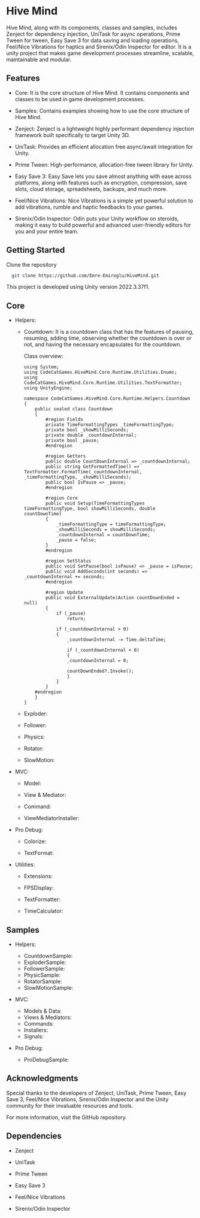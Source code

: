 # Hive Mind

Hive Mind, along with its components, classes and samples, includes Zenject for dependency injection, UniTask for async operations, Prime Tween for tween, Easy Save 3 for data saving and loading operations, Feel/Nice Vibrations for haptics and Sirenix/Odin Inspector for editor. It is a unity project that makes game development processes streamline, scalable, maintainable and modular.

## Features

* Core: It is the core structure of Hive Mind. It contains components and classes to be used in game development processes.

* Samples: Contains examples showing how to use the core structure of Hive Mind.

* Zenject: Zenject is a lightweight highly performant dependency injection framework built specifically to target Unity 3D.

* UniTask: Provides an efficient allocation free async/await integration for Unity.

* Prime Tween: High-performance, allocation-free tween library for Unity.

* Easy Save 3: Easy Save lets you save almost anything with ease across platforms, along with features such as encryption, compression, save slots, cloud storage, spreadsheets, backups, and much more.

* Feel/Nice Vibrations: Nice Vibrations is a simple yet powerful solution to add vibrations, rumble and haptic feedbacks to your games.

* Sirenix/Odin Inspector: Odin puts your Unity workflow on steroids, making it easy to build powerful and advanced user-friendly editors for you and your entire team.

## Getting Started

Clone the repository

```bash
  git clone https://github.com/Emre-Emiroglu/HiveMind.git
```

This project is developed using Unity version 2022.3.37f1.

## Core

* Helpers:

    * Countdown: It is a countdown class that has the features of pausing, resuming,    adding time, observing whether the countdown is over or not, and having the necessary encapsulates for the countdown.

      Class overview:

        ```
        using System;
        using CodeCatGames.HiveMind.Core.Runtime.Utilities.Enums;
        using CodeCatGames.HiveMind.Core.Runtime.Utilities.TextFormatter;
        using UnityEngine;

        namespace CodeCatGames.HiveMind.Core.Runtime.Helpers.Countdown
        {
            public sealed class Countdown
            {
                #region Fields
                private TimeFormattingTypes _timeFormattingType;
                private bool _showMilliSeconds;
                private double _countdownInternal;
                private bool _pause;
                #endregion

                #region Getters
                public double CountDownInternal => _countdownInternal;
                public string GetFormattedTime() => TextFormatter.FormatTime(_countdownInternal, _timeFormattingType, _showMilliSeconds);
                public bool IsPause => _pause;
                #endregion

                #region Core
                public void Setup(TimeFormattingTypes timeFormattingType, bool showMilliSeconds, double countDownTime)
                {
                    _timeFormattingType = timeFormattingType;
                    _showMilliSeconds = showMilliSeconds;
                    _countdownInternal = countDownTime;
                    _pause = false;
                }
                #endregion

                #region SetStatus
                public void SetPause(bool isPause) => _pause = isPause;
                public void AddSeconds(int seconds) => _countdownInternal += seconds;
                #endregion

                #region Update
                public void ExternalUpdate(Action countDownEnded = null)
                {
                    if (_pause)
                        return;

                    if (_countdownInternal > 0)
                    {
                        _countdownInternal -= Time.deltaTime;
                
                        if (_countdownInternal < 0)
                        {
                        _countdownInternal = 0;
                    
                        countDownEnded?.Invoke();
                        }
                    }
                }
            #endregion
            }
        }
        ```

    * Exploder:

    * Follower:

    * Physics:

    * Rotator:

    * SlowMotion:

* MVC:

    * Model:

    * View & Mediator:

    * Command:

    * ViewMediatorInstaller:

* Pro Debug:

    * Colorize:

    * TextFormat:

* Utilities:

    * Extensions:

    * FPSDisplay:

    * TextFormatter:

    * TimeCalculator:

## Samples

* Helpers:

    * CountdownSample:
    * ExploderSample:
    * FollowerSample:
    * PhysicSample:
    * RotatorSample:
    * SlowMotionSample:

* MVC:

    * Models & Data:
    * Views & Mediators:
    * Commands:
    * Installers:
    * Signals:

* Pro Debug:

    * ProDebugSample:

## Acknowledgments

Special thanks to the developers of Zenject, UniTask, Prime Tween, Easy Save 3, Feel/Nice Vibrations, Sirenix/Odin Inspector and the Unity community for their invaluable resources and tools.

For more information, visit the GitHub repository.

## Dependencies

* Zenject

* UniTask

* Prime Tween

* Easy Save 3

* Feel/Nice Vibrations

* Sirenix/Odin Inspector